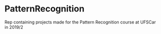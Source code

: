 # PatternRecognition
Rep containing projects made for the Pattern Recognition course at UFSCar in 2019/2
